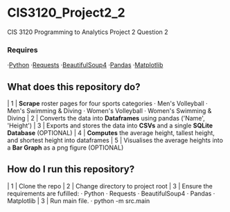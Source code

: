 # CIS3120_Project2_2 
CIS 3120 Programming to Analytics Project 2 Question 2
### Requires 
·[Python](https://www.python.org/downloads/) 
·[Requests](https://pypi.org/project/requests/)
·[BeautifulSoup4](https://pypi.org/project/beautifulsoup4/)
·[Pandas](https://pypi.org/project/pandas/)
·[Matplotlib](https://pypi.org/project/matplotlib/)

## What does this repository do?

| 1 | **Scrape** roster pages for four sports categories 
        · Men's Volleyball
        · Men's Swimming & Diving
        · Women's Volleyball
        · Women's Swimming & Diving
| 2 | Converts the data into **Dataframes** using pandas ('Name', 'Height')
| 3 | Exports and stores the data into **CSVs** and a single **SQLite Database** (OPTIONAL)
| 4 | **Computes** the average height, tallest height, and shortest height into dataframes
| 5 | Visualises the average heights into a **Bar Graph** as a png figure (OPTIONAL)

## How do I run this repository?
| 1 | Clone the repo
| 2 | Change directory to project root 
| 3 | Ensure the requirements are fufilled: · Python · Requests · BeautifulSoup4 · Pandas · Matplotlib
| 3 | Run main file. 
        · python -m src.main
